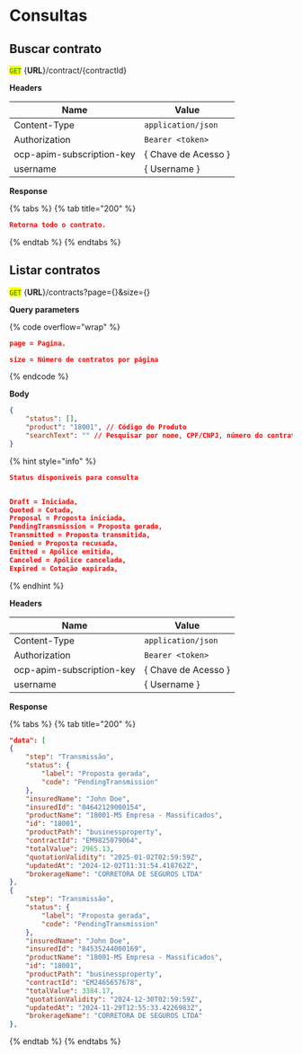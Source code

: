 # Consultas

## Buscar contrato

<mark style="color:green;">`GET`</mark> {**URL**}/contract/{contractId}

**Headers**

| Name                      | Value               |
| ------------------------- | ------------------- |
| Content-Type              | `application/json`  |
| Authorization             | `Bearer <token>`    |
| ocp-apim-subscription-key | { Chave de Acesso } |
| username                  | { Username }        |

**Response**

{% tabs %}
{% tab title="200" %}
```json
Retorna todo o contrato.
```
{% endtab %}
{% endtabs %}



## Listar contratos

<mark style="color:green;">`GET`</mark> {**URL**}/contracts?page={}\&size={}

**Query parameters**

{% code overflow="wrap" %}
```json
page = Pagina.

size = Número de contratos por página
```
{% endcode %}

**Body**

```json
{
    "status": [], 
    "product": "18001", // Código do Produto
    "searchText": "" // Pesquisar por nome, CPF/CNPJ, número do contrato
}
```

{% hint style="info" %}
```json
Status disponiveis para consulta 


Draft = Iniciada,
Quoted = Cotada,
Proposal = Proposta iniciada,
PendingTransmission = Proposta gerada,
Transmitted = Proposta transmitida,
Denied = Proposta recusada,
Emitted = Apólice emitida,
Canceled = Apólice cancelada,
Expired = Cotação expirada,

```
{% endhint %}

**Headers**

| Name                      | Value               |
| ------------------------- | ------------------- |
| Content-Type              | `application/json`  |
| Authorization             | `Bearer <token>`    |
| ocp-apim-subscription-key | { Chave de Acesso } |
| username                  | { Username }        |

**Response**

{% tabs %}
{% tab title="200" %}
```json
"data": [
{
    "step": "Transmissão",
    "status": {
        "label": "Proposta gerada",
        "code": "PendingTransmission"
    },
    "insuredName": "John Doe",
    "insuredId": "04642129000154",
    "productName": "18001-MS Empresa - Massificados",
    "id": "18001",
    "productPath": "businessproperty",
    "contractId": "EM9825079064",
    "totalValue": 2965.13,
    "quotationValidity": "2025-01-02T02:59:59Z",
    "updatedAt": "2024-12-02T11:31:54.418762Z",
    "brokerageName": "CORRETORA DE SEGUROS LTDA"
},
{
    "step": "Transmissão",
    "status": {
        "label": "Proposta gerada",
        "code": "PendingTransmission"
    },
    "insuredName": "John Doe",
    "insuredId": "84535244000169",
    "productName": "18001-MS Empresa - Massificados",
    "id": "18001",
    "productPath": "businessproperty",
    "contractId": "EM2465657678",
    "totalValue": 3384.17,
    "quotationValidity": "2024-12-30T02:59:59Z",
    "updatedAt": "2024-11-29T12:55:33.4226983Z",
    "brokerageName": "CORRETORA DE SEGUROS LTDA"
},
```
{% endtab %}
{% endtabs %}
